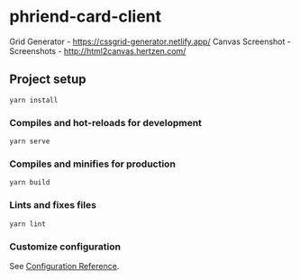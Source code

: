 # phriend-card-client

<!-- Tools -->
Grid Generator - https://cssgrid-generator.netlify.app/
Canvas Screenshot - Screenshots - http://html2canvas.hertzen.com/
## Project setup
```
yarn install
```

### Compiles and hot-reloads for development
```
yarn serve
```

### Compiles and minifies for production
```
yarn build
```

### Lints and fixes files
```
yarn lint
```

### Customize configuration
See [Configuration Reference](https://cli.vuejs.org/config/).
